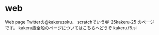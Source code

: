 # web
Web page
Twitterの@kakeruzoku、
scratchでいう@-25kakeru-25
のページです。
kakeru族全般のページについてはこちらへどうぞ
kakeru.f5.si

